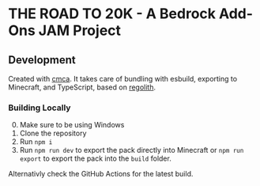 # THE ROAD TO 20K - A Bedrock Add-Ons JAM Project

## Development

Created with [cmca](https://www.npmjs.com/package/create-mca). It takes care of bundling with esbuild, exporting to Minecraft, and TypeScript, based on [regolith](https://bedrock-oss.github.io/regolith/).

### Building Locally

0. Make sure to be using Windows
1. Clone the repository
2. Run `npm i`
3. Run `npm run dev` to export the pack directly into Minecraft or
   `npm run export` to export the pack into the `build` folder.

Alternativly check the GitHub Actions for the latest build.
